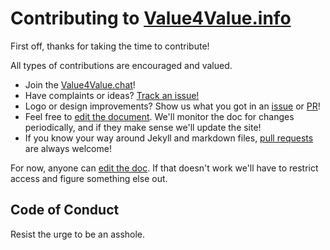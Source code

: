 # Contributing to [Value4Value.info](https://Value4Value.info/)

First off, thanks for taking the time to contribute! 

All types of contributions are encouraged and valued.

- Join the [Value4Value.chat](http://Value4Value.chat)!
- Have complaints or ideas? [Track an issue!](https://github.com/SuperAtic/VxV.21.world/issues)
- Logo or design improvements? Show us what you got in an [issue](https://github.com/SuperAtic/VxV.21.world/issues) or [PR](https://github.com/SuperAtic/VxV.21.world/pulls)!
- Feel free to [edit the document](https://demo.hedgedoc.org/KAiSh_3KQrSeVydW8L9zJg?both#). We'll monitor the doc for changes periodically, and if they make sense we'll update the site!
- If you know your way around Jekyll and markdown files, [pull requests](https://github.com/SuperAtic/VxV.21.world/pulls) are always welcome!

For now, anyone can [edit the doc](https://demo.hedgedoc.org/KAiSh_3KQrSeVydW8L9zJg?both#). If that doesn't work we'll have to restrict access and figure something else out.

## Code of Conduct

Resist the urge to be an asshole.


